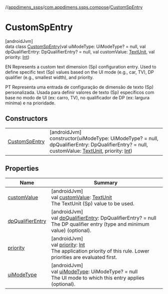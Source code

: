 //[appdimens_ssps](../../../index.md)/[com.appdimens.ssps.compose](../index.md)/[CustomSpEntry](index.md)

# CustomSpEntry

[androidJvm]\
data class [CustomSpEntry](index.md)(val uiModeType: UiModeType? = null, val dpQualifierEntry: DpQualifierEntry? = null, val customValue: [TextUnit](https://developer.android.com/reference/kotlin/androidx/compose/ui/unit/TextUnit.html), val priority: [Int](https://kotlinlang.org/api/core/kotlin-stdlib/kotlin/-int/index.html))

EN Represents a custom text dimension (Sp) configuration entry. Used to define specific text (Sp) values based on the UI mode (e.g., car, TV), DP qualifier (e.g., smallest width), and priority.

PT Representa uma entrada de configuração de dimensão de texto (Sp) personalizada. Usada para definir valores de texto (Sp) específicos com base no modo de UI (ex: carro, TV), no qualificador de DP (ex: largura mínima) e na prioridade.

## Constructors

| | |
|---|---|
| [CustomSpEntry](-custom-sp-entry.md) | [androidJvm]<br>constructor(uiModeType: UiModeType? = null, dpQualifierEntry: DpQualifierEntry? = null, customValue: [TextUnit](https://developer.android.com/reference/kotlin/androidx/compose/ui/unit/TextUnit.html), priority: [Int](https://kotlinlang.org/api/core/kotlin-stdlib/kotlin/-int/index.html)) |

## Properties

| Name | Summary |
|---|---|
| [customValue](custom-value.md) | [androidJvm]<br>val [customValue](custom-value.md): [TextUnit](https://developer.android.com/reference/kotlin/androidx/compose/ui/unit/TextUnit.html)<br>The TextUnit (Sp) value to be used. |
| [dpQualifierEntry](dp-qualifier-entry.md) | [androidJvm]<br>val [dpQualifierEntry](dp-qualifier-entry.md): DpQualifierEntry? = null<br>The DP qualifier entry (type and minimum value) (optional). |
| [priority](priority.md) | [androidJvm]<br>val [priority](priority.md): [Int](https://kotlinlang.org/api/core/kotlin-stdlib/kotlin/-int/index.html)<br>The application priority of this rule. Lower priorities are evaluated first. |
| [uiModeType](ui-mode-type.md) | [androidJvm]<br>val [uiModeType](ui-mode-type.md): UiModeType? = null<br>The UI mode to which this entry applies (optional). |